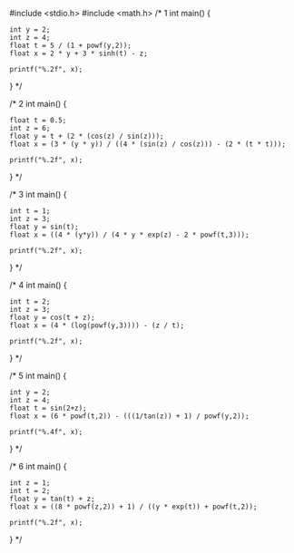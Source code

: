 #include <stdio.h>
#include <math.h>
/* 1 
int main() {

    int y = 2;
    int z = 4;
    float t = 5 / (1 + powf(y,2));
    float x = 2 * y + 3 * sinh(t) - z;
    
    printf("%.2f", x); 
}
*/

/* 2
int main() {
    
    float t = 0.5;
    int z = 6;
    float y = t + (2 * (cos(z) / sin(z)));
    float x = (3 * (y * y)) / ((4 * (sin(z) / cos(z))) - (2 * (t * t)));
    
    printf("%.2f", x);
}
*/

/* 3
int main() {
	
    int t = 1;
    int z = 3;
    float y = sin(t);
    float x = ((4 * (y*y)) / (4 * y * exp(z) - 2 * powf(t,3)));
    
    printf("%.2f", x);
    
}
*/

/* 4 
int main() {
	
	int t = 2;
	int z = 3;
	float y = cos(t + z);
	float x = (4 * (log(powf(y,3)))) - (z / t);
	
	printf("%.2f", x);
		
}
*/

/* 5 
int main() {
	
	int y = 2;
	int z = 4;
	float t = sin(2+z);
	float x = (6 * powf(t,2)) - (((1/tan(z)) + 1) / powf(y,2));
	
	printf("%.4f", x);
}
*/

/* 6
int main() {

	int z = 1;
	int t = 2;
	float y = tan(t) + z;
	float x = ((8 * powf(z,2)) + 1) / ((y * exp(t)) + powf(t,2));
	
	printf("%.2f", x);
}
*/

